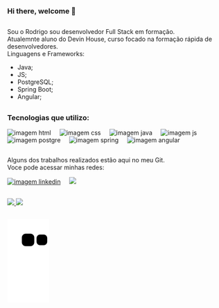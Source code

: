 ### Hi there, welcome 👋
##

Sou o Rodrigo sou desenvolvedor Full Stack em formação. </br>
Atualemnte aluno do Devin House, curso focado na formação rápida de desenvolvedores. </br>
Linguagens e Frameworks:

- Java;
- JS;
- PostgreSQL;
- Spring Boot;
- Angular;

##

### Tecnologias que utilizo:

<div>
  <img src="https://cdn.worldvectorlogo.com/logos/html-1.svg" alt="imagem html" height="50rem"/> &nbsp; &nbsp;
  <img src="https://cdn.worldvectorlogo.com/logos/css-3.svg" alt="imagem css" height="50rem"/> &nbsp; &nbsp;
  <img src="https://seeklogo.com/images/J/java-logo-7F8B35BAB3-seeklogo.com.png" alt="imagem java" height="50rem"/> &nbsp; &nbsp;
  <img src="https://upload.wikimedia.org/wikipedia/commons/thumb/9/99/Unofficial_JavaScript_logo_2.svg/260px-Unofficial_JavaScript_logo_2.svg.png" alt="imagem js" height="50rem"/> &nbsp; &nbsp;
  <img src="https://upload.wikimedia.org/wikipedia/commons/2/29/Postgresql_elephant.svg" alt="imagem postgre" height="50rem"/> &nbsp; &nbsp;
  <img src="https://user-images.githubusercontent.com/33158051/103466606-760a4000-4d14-11eb-9941-2f3d00371471.png" alt="imagem spring" height="50rem"/> &nbsp; &nbsp;
  <img src="https://seeklogo.com/images/A/angular-logo-B76B1CDE98-seeklogo.com.png" alt="imagem angular" height="50rem"/>
</div>

##

Alguns dos trabalhos realizados estão aqui no meu Git.</br>
Voce pode acessar minhas redes:

<div>
<a href="https://github.com/0rodrigo0" target="_blank"><img src="https://cdn3.iconfinder.com/data/icons/inficons/512/github.png" alt="imagem linkedin" height="50px"/></a> &nbsp; &nbsp;
<a href="https://linkedin.com/in/rodrigo-blw" target="_blank"><img src="https://cdn-icons-png.flaticon.com/512/174/174857.png" height="49px" /></a>
</div>

##

<div>
<a href="https://github.com/0rodrig0">
<img height="180em" src="https://github-readme-stats.vercel.app/api/top-langs/?username=0rodrigo0&layout=compact&langs_count=7&theme=dracula"/>
<img height="180em" src="https://github-readme-stats.vercel.app/api?username=0rodrigo0&show_icons=true&theme=dracula&include_all_commits=true&count_private=true"/>
</div>



  
  ##
  
  ![Snake animation](https://github.com/0rodrigo0/0rodrigo0/blob/output/github-contribution-grid-snake.svg)


<!--
**0Rodrigo0/0Rodrigo0** is a ✨ _special_ ✨ repository because its `README.md` (this file) appears on your GitHub profile.

Here are some ideas to get you started:

- 🔭 I’m currently working on ...
- 🌱 I’m currently learning ...
- 👯 I’m looking to collaborate on ...
- 🤔 I’m looking for help with ...
- 💬 Ask me about ...
- 📫 How to reach me: ...
- 😄 Pronouns: ...
- ⚡ Fun fact: ...
-->
